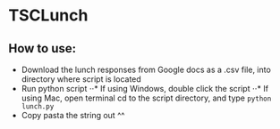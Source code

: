 TSCLunch
========
How to use:
------
* Download the lunch responses from Google docs as a .csv file, into directory where script is located
* Run python script 
⋅⋅* If using Windows, double click the script
⋅⋅* If using Mac, open terminal cd to the script directory, and type `python lunch.py`
* Copy pasta the string out ^^